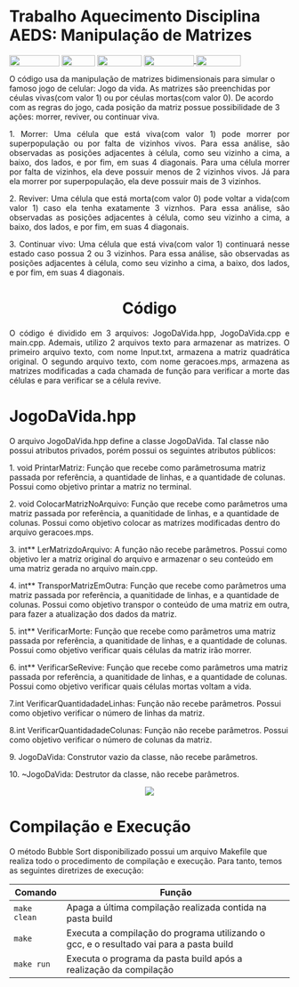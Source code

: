 # Trabalho Aquecimento Disciplina AEDS: Manipulação de Matrizes

<div style="display: inline-block;">
<img align="center" height="20px" width="90px" src="https://img.shields.io/badge/Maintained%3F-yes-green.svg"/> 
<img align="center" height="20px" width="60px" src="https://img.shields.io/badge/C%2B%2B-00599C?style=for-the-badge&logo=c%2B%2B&logoColor=white"/> 
<img align="center" height="20px" width="80px" src="https://img.shields.io/badge/Made%20for-VSCode-1f425f.svg"/> 
<a href="https://github.com/mpiress/midpy/issues">
<img align="center" height="20px" width="90px" src="https://img.shields.io/badge/contributions-welcome-brightgreen.svg?style=flat"/>
<img align="center" height="20px" width="80px" src="https://badgen.net/badge/license/MIT/green"/>
</a> 
</div>

<p> </p>
<p> </p>

<p align="justify">
  
</p>
O código usa da manipulação de matrizes bidimensionais para simular o famoso jogo de celular: Jogo da vida. As matrizes são preenchidas por céulas vivas(com valor 1) ou por céulas mortas(com valor 0). De acordo com as regras do jogo, cada posição da matriz possue possibilidade de 3 ações: morrer, reviver, ou continuar viva. 
<p></p>
<p align="justify">
  1. Morrer: Uma célula que está viva(com valor 1) pode morrer por superpopulação ou por falta de vizinhos vivos. Para essa análise, são observadas as posições adjacentes à      célula, como seu vizinho a cima, a baixo, dos lados, e por fim, em suas 4 diagonais. Para uma célula morrer por falta de vizinhos, ela deve possuir menos de 2 vizinhos          vivos. Já para ela morrer por superpopulação, ela deve possuir mais de 3 vizinhos. 
<p></p>
<p align="justify">
2. Reviver: Uma célula que está morta(com valor 0) pode voltar a vida(com valor 1) caso ela tenha exatamente 3 viznhos. Para essa análise, são observadas as posições adjacentes à célula, como seu vizinho a cima, a baixo, dos lados, e por fim, em suas 4 diagonais.
<p></p>
<p align="justify">
3. Continuar vivo: Uma célula que está viva(com valor 1) continuará nesse estado caso possua 2 ou 3 vizinhos. Para essa análise, são observadas as posições adjacentes à célula, como seu vizinho a cima, a baixo, dos lados, e por fim, em suas 4 diagonais.
<h1 align="center"> Código </h1>
</p>
<p align="justify">
 O código é dividido em 3 arquivos: JogoDaVida.hpp, JogoDaVida.cpp e main.cpp. Ademais, utilizo 2 arquivos texto para armazenar as matrizes. O primeiro arquivo texto, com nome Input.txt, armazena a matriz quadrática original. O segundo arquivo texto, com nome geracoes.mps, armazena as matrizes modificadas a cada chamada de função para verificar a morte das células e para verificar se a célula revive.
</p>
<h1 align="justify"> JogoDaVida.hpp </h1>
</p>
<p align="justify"> 
</p>
O arquivo JogoDaVida.hpp define a classe JogoDaVida. Tal classe não possui atributos privados, porém possui os seguintes atributos públicos: 
</p>
1. void PrintarMatriz: Função que recebe como parâmetrosuma matriz passada por referência, a quantidade de linhas, e a quantidade de colunas. Possui como objetivo printar a matriz no terminal.
</p>
2. void ColocarMatrizNoArquivo: Função que recebe como parâmetros uma matriz passada por referência, a quanitidade de linhas, e a quantidade de colunas. Possui como objetivo colocar as matrizes modificadas dentro do arquivo geracoes.mps.
</p>
3. int** LerMatrizdoArquivo: A função não recebe parâmetros. Possui como objetivo ler a matriz original do arquivo e armazenar o seu conteúdo em uma matriz gerada no arquivo main.cpp.
</p>
4. int** TransporMatrizEmOutra: Função que recebe como parâmetros uma matriz passada por referência, a quanitidade de linhas, e a quantidade de colunas. Possui como objetivo transpor o conteúdo de uma matriz em outra, para fazer a atualização dos dados da matriz.
</p>
5. int** VerificarMorte: Função que recebe como parâmetros uma matriz passada por referência, a quanitidade de linhas, e a quantidade de colunas. Possui como objetivo verificar quais células da matriz irão morrer.
</p>
6. int** VerificarSeRevive: Função que recebe como parâmetros uma matriz passada por referência, a quanitidade de linhas, e a quantidade de colunas. Possui como objetivo verificar quais células mortas voltam a vida.
</p>
7.int VerificarQuantidadadeLinhas: Função não recebe parâmetros. Possui como objetivo verificar o número de linhas da matriz.
</p>
8.int VerificarQuantidadadeColunas: Função não recebe parâmetros. Possui como objetivo verificar o número de colunas da matriz.
</p>
9. JogoDaVida: Construtor vazio da classe, não recebe parâmetros.
</p>
10. ~JogoDaVida: Destrutor da classe, não recebe parâmetros.
</p>
<p align="center">
<img src="https://github.com/JoaquimCruz/TrabalhoAquecimento/assets/162636656/97f853ea-9322-4443-9a16-c18a71010c01"/> 
</p>


<p align="justify">
</p>

# Compilação e Execução

O método Bubble Sort disponibilizado possui um arquivo Makefile que realiza todo o procedimento de compilação e execução. Para tanto, temos as seguintes diretrizes de execução:


| Comando                |  Função                                                                                           |                     
| -----------------------| ------------------------------------------------------------------------------------------------- |
|  `make clean`          | Apaga a última compilação realizada contida na pasta build                                        |
|  `make`                | Executa a compilação do programa utilizando o gcc, e o resultado vai para a pasta build           |
|  `make run`            | Executa o programa da pasta build após a realização da compilação                                 |



